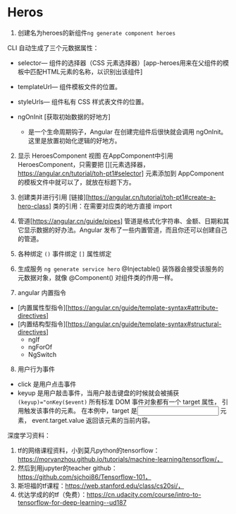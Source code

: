 # Heros

1. 创建名为heroes的新组件`ng generate component heroes`

CLI 自动生成了三个元数据属性：
* selector— 组件的选择器（CSS 元素选择器）[app-heroes用来在父组件的模板中匹配HTML元素的名称，以识别出该组件]
* templateUrl— 组件模板文件的位置。
* styleUrls— 组件私有 CSS 样式表文件的位置。


* ngOnInit [获取初始数据的好地方]
  * 是一个生命周期钩子，Angular 在创建完组件后很快就会调用 ngOnInit。这里是放置初始化逻辑的好地方。

2. 显示 HeroesComponent 视图
在AppComponent中引用HeroesComponent，只需要把 [<app-heroes>][元素选择器，https://angular.cn/tutorial/toh-pt1#selector] 元素添加到 AppComponent 的模板文件中就可以了，就放在标题下方。


3. 创建类并进行引用 [链接][https://angular.cn/tutorial/toh-pt1#create-a-hero-class]
  类的引用：在需要对应类的地方直接 import

4. 管道[https://angular.cn/guide/pipes]
管道是格式化字符串、金额、日期和其它显示数据的好办法。Angular 发布了一些内置管道，而且你还可以创建自己的管道。

5. 各种绑定
`()` 事件绑定
`[]` 属性绑定


6. 生成服务 `ng generate service hero`
@Injectable() 装饰器会接受该服务的元数据对象，就像 @Component() 对组件类的作用一样。

7. angular 内置指令
* [内置属性型指令][https://angular.cn/guide/template-syntax#attribute-directives]
* [内置结构型指令][https://angular.cn/guide/template-syntax#structural-directives]
  * ngIf
  * ngForOf
  * NgSwitch

8. 用户行为事件
  * click 是用户点击事件
  * keyup 是用户敲击事件，当用户敲击键盘的时候就会被捕获 `(keyup)="onKey($event)`
    所有标准 DOM 事件对象都有一个 target 属性， 引用触发该事件的元素。 在本例中，target 是<input> 元素， event.target.value 返回该元素的当前内容。
  

深度学习资料：
1. tf的网络课程资料，小到莫凡python的tensorflow：https://morvanzhou.github.io/tutorials/machine-learning/tensorflow/，
2. 然后到用jupyter的teacher github：https://github.com/sjchoi86/Tensorflow-101，
3. 斯坦福的tf课程：https://web.stanford.edu/class/cs20si/，
4. 优达学成的的tf（免费）：https://cn.udacity.com/course/intro-to-tensorflow-for-deep-learning--ud187